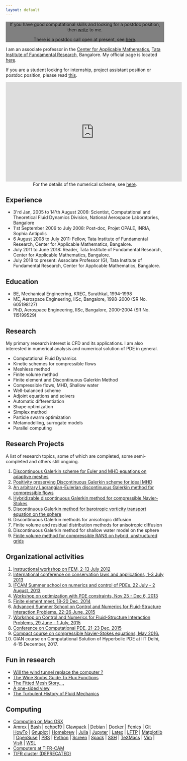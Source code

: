 ```yaml
---
layout: default
---
```


<div style="background-color:grey; text-align:center">
If you have good computational skills and looking for a postdoc position, then <a href="contact.html">write</a> to me.

There is a postdoc call open at present, see <a href="https://www.cfd-online.com/Jobs/showjob.php?record_id=18661">here</a>.
</div>

I am an associate professor in the [Center for Applicable Mathematics](http://www.math.tifrbng.res.in), [Tata Institute of Fundamental Research](http://www.tifr.res.in), Bangalore. My official page is located [here](http://www.math.tifrbng.res.in/people/praveen).

If you are a student looking for internship, project assistant position or postdoc position, please read [this](forstudents.html).

<p style="text-align:center">
<iframe width="560" height="315" src="https://www.youtube.com/embed/cTRQP6DSaqA" frameborder="0" allowfullscreen></iframe> <br/>
For the details of the numerical scheme, see <a href="http://arxiv.org/abs/1506.06140">here</a>.
</p>

## Experience

* 3'rd Jan, 2005 to 14'th August 2006: Scientist, Computational and Theoretical Fluid Dynamics Division, National Aerospace Laboratories, Bangalore
* 1'st September 2006 to July 2008: Post-doc, Projet OPALE, INRIA, Sophia Antipolis
* 6 August 2008 to July 2011: Fellow, Tata Institute of Fundamental Research, Center for Applicable Mathematics, Bangalore.
* July 2011 to June 2018: Reader, Tata Institute of Fundamental Research, Center for Applicable Mathematics, Bangalore.
* July 2018 to present: Associate Professor (G), Tata Institute of Fundamental Research, Center for Applicable Mathematics, Bangalore.

## Education

* BE, Mechanical Engineering, KREC, Surathkal, 1994-1998
* ME, Aerospace Engineering, IISc, Bangalore, 1998-2000 (SR No. 605198127)
* PhD, Aerospace Engineering, IISc, Bangalore, 2000-2004 (SR No. 115199529)

## Research

My primary research interest is CFD and its applications. I am also interested in numerical analysis and numerical solution of PDE in general.

* Computational Fluid Dynamics
* Kinetic schemes for compressible flows
* Meshless method
* Finite volume method
* Finite element and Discontinuous Galerkin Method
* Compressible flows, MHD, Shallow water
* Well-balanced scheme
* Adjoint equations and solvers
* Automatic differentiation
* Shape optimization
* Simplex method
* Particle swarm optimization
* Metamodelling, surrogate models
* Parallel computing

## Research Projects

A list of research topics, some of which are completed, some semi-completed and others still ongoing.

<ol>

<li><a href="http://math.tifrbng.res.in/airbus-chair/dgeuler">Discontinuous Galerkin scheme for Euler and MHD equations on adaptive meshes</a></li>

<li><a href="http://math.tifrbng.res.in/airbus-chair/dgmhdpos">Positivity preserving Discontinuous Galerkin scheme for ideal MHD</a></li>

<li>
<a href="http://math.tifrbng.res.in/airbus-chair/dgale">An arbitrary Lagrangian-Eulerian discontinuous Galerkin method for compressible flows</a>
</li>

<li>
<a href="hyflo.html">Hybridizable discontinuous Galerkin method for compressible Navier-Stokes</a>
</li>

<li>
<a href="bvte.html">Discontinuous Galerkin method for barotropic vorticity transport equation on the sphere</a>
</li>

<li>
Discontinuous Galerkin methods for anisotropic diffusion
</li>

<li>
Finite volume and residual distribution methods for anisotropic diffusion
</li>

<li>
Discontinuous Galerkin method for shallow water model on the sphere
</li>

<li>
<a href="https://bitbucket.org/cpraveen/ug3/wiki/Home">Finite volume method for compressible RANS on hybrid, unstructured grids</a>
</li>

</ol>

## Organizational activities

<ol>

<li>
<a href="http://math.tifrbng.res.in/~fem2012/Home.html" target="_blank">Instructional workshop on FEM, 2-13 July 2012</a>
</li>

<li>
<a href="https://events.tifrbng.res.in/indico/conferenceDisplay.py?confId=1" target="_blank">International conference on conservation laws and applications, 1-3 July 2013</a>
</li>

<li>
<a href="http://www.math.iisc.ernet.in/~ifcam/school.html" target="_blank">IFCAM Summer school on numerics and control of PDEs, 22 July - 2 August,  2013</a>
</li>

<li>
<a href="http://math.tifrbng.res.in/airbus-chair/Optpde13" target="_blank">Workshop on optimization with PDE constraints, Nov 25 - Dec 6, 2013</a>
</li>

<li>
<a href="http://cpde.tifrbng.res.in/femeet2014" target="_blank">Finite element meet, 18-20 Dec, 2014</a>
</li>

<li>
<a href="http://math.tifrbng.res.in/airbus-chair/Programs/fsi2015-school" target="_blank">Advanced Summer School on Control and Numerics for Fluid-Structure Interaction Problems, 22-26 June, 2015</a>
</li>

<li>
<a href="http://math.tifrbng.res.in/airbus-chair/Programs/fsi2015" target="_blank">Workshop on Control and Numerics for Fluid-Structure Interaction Problems, 29 June - 1 July, 2015</a>
</li>

<li>
<a href="http://cpde.tifrbng.res.in/2015" target="_blank">Conference on Computational PDE, 21-23 Dec, 2015</a>
</li>

<li>
<a href="http://math.tifrbng.res.in/airbus-chair/Programs/cns2016">Compact course on compressible Navier-Stokes equations, May 2016.</a>
</li>

<li>
GIAN course on Computational Solution of Hyperbolic PDE at IIT Delhi, 4-15 December, 2017.
</li>

</ol>

## Fun in research

<ul>

<li>
<a href="cfd/future.html">Will the wind tunnel replace the computer ?</a>
</li>

<li>
<a href="cfd/wine.html">The Wine Snobs Guide To Flux Functions</a>
</li>

<li>
<a href="cfd/fitted.html">The Fitted Mesh Story...,</a>
</li>

<li>
<a href="cfd/view.html">A one-sided view</a>
</li>

<li>
<a href="cfd/history.html">The Turbulent History of Fluid Mechanics</a>
</li>

</ul>

## Computing

<ul>

<li>
<a href="comp/macosx.html">Computing on Mac OSX</a>
</li>

<li>
<a href="comp/amrex.html">Amrex</a> |
<a href="comp/bash.html">Bash</a> |
<a href="comp/cchpc19.html">cchpc19</a> |
<a href="comp/clawpack.html">Clawpack</a> |
<a href="comp/debian.html">Debian</a> |
<a href="comp/docker.html">Docker</a> |
<a href="comp/fenics.html">Fenics</a> |
<a href="comp/githowto.html">Git HowTo</a> |
<a href="comp/gnuplot.html">Gnuplot</a> |
<a href="comp/brew.html">Homebrew</a> |
<a href="comp/julia.html">Julia</a> |
<a href="comp/jupyter.html">Jupyter</a> |
<a href="comp/latex.html">Latex</a> |
<a href="comp/lftp.html">LFTP</a> |
<a href="comp/matplotlib.html">Matplotlib</a> |
<a href="comp/suse.html">OpenSuse</a> |
<a href="comp/pbs.html">PBS</a> |
<a href="comp/conda.html">Python</a> |
<a href="comp/screen.html">Screen</a> |
<a href="comp/spack.html">Spack</a> |
<a href="comp/ssh.html">SSH</a> |
<a href="comp/texmacs.html">TeXMacs</a> |
<a href="comp/vim.html">Vim</a> |
<a href="comp/visit.html">VisIt</a> |
<a href="comp/wsl.html">WSL</a>
</li>

<li>
<a href="comp/comp.html">Computers at TIFR-CAM</a>
</li>

<li>
<a href="https://sites.google.com/a/tifrbng.res.in/praveen/computing/tifrcluster">TIFR cluster (DEPRECATED)</a>
</li>

</ul>
